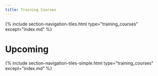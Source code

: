 ```yaml
---
title: Training Courses
---
```



{% include section-navigation-tiles.html type="training_courses" except="index.md" %}


# Upcoming


{% include section-navigation-tiles-simple.html type="training_courses" except="index.md" %}


